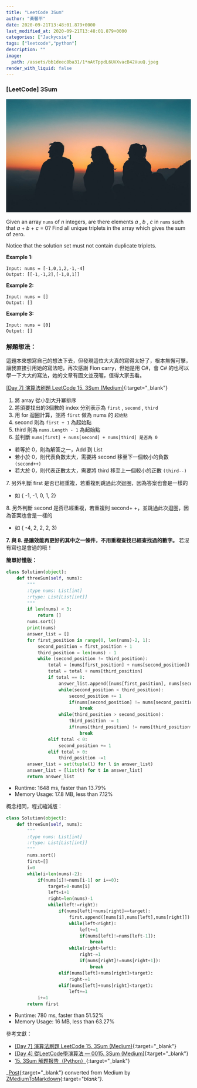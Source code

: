 ```yaml
---
title: "LeetCode 3Sum"
author: "黃馨平"
date: 2020-09-21T13:48:01.879+0000
last_modified_at: 2020-09-21T13:48:01.879+0000
categories: ["Jackycsie"]
tags: ["leetcode","python"]
description: ""
image:
  path: /assets/bb1deec8ba31/1*nAtTppdL6UVXvacB42VuuQ.jpeg
render_with_liquid: false
---
```


### \[LeetCode\] 3Sum


![](/assets/bb1deec8ba31/1*nAtTppdL6UVXvacB42VuuQ.jpeg)


Given an array `nums` of _n_ integers, are there elements _a_ , _b_ , _c_ in `nums` such that _a_ \+ _b_ \+ _c_ = 0? Find all unique triplets in the array which gives the sum of zero\.

Notice that the solution set must not contain duplicate triplets\.

**Example 1:**
```
Input: nums = [-1,0,1,2,-1,-4]
Output: [[-1,-1,2],[-1,0,1]]
```

**Example 2:**
```
Input: nums = []
Output: []
```

**Example 3:**
```
Input: nums = [0]
Output: []
```
### 解題想法：

這題本來想寫自己的想法下去，但發現這位大大真的寫得太好了，根本無懈可擊，讓我直接引用她的寫法吧，再次感謝 Fion carry，但她是用 C\#，會 C\# 的也可以學一下大大的寫法，她的文章有圖文並茂喔，值得大家去看。

[\[Day 7\] 演算法刷題 LeetCode 15\. 3Sum \(Medium\)](https://ithelp.ithome.com.tw/articles/10219594){:target="_blank"}
1. 將 array 從小到大升冪排序
2. 將須要找出的3個數的 index 分別表示為 `first` , `second` , `third`
3. 用 for 迴圈計算，並將 `first` 做為 nums 的 `起始點`
4. second 則為 `first + 1` 為起始點
5. third 則為 `nums.Length - 1` 為起始點
6. 並判斷 `nums[first] + nums[second] + nums[third] 是否為 0`

- 若等於 0，則為解答之一，Add 到 List
- 若小於 0，則代表負數太大，需要將 second 移至下一個較小的負數 `(second++)`
- 若大於 0，則代表正數太大，需要將 third 移至上一個較小的正數 `(third--)`


7\. 另外判斷 first 是否已經重複，若重複則跳過此次迴圈，因為答案也會是一樣的
- 如 \{ \-1, \-1, 0, 1, 2\}


8\. 另外判斷 second 是否已經重複，若重複則 second\+ \+，並跳過此次迴圈，因為答案也會是一樣的
- 如 \{ \-4, 2, 2, 2, 3\}


**7\. 與 8\. 是讓效能再更好的其中之一條件，不用重複查找已經查找過的數字。** 若沒有寫也是會過的哦！

**簡單好懂版：**
```py
class Solution(object):
    def threeSum(self, nums):
        """
        :type nums: List[int]
        :rtype: List[List[int]]
        """
        if len(nums) < 3:
            return []        
        nums.sort()
        print(nums)
        answer_list = []
        for first_position in range(0, len(nums)-2, 1):
            second_position = first_position + 1
            third_position = len(nums) - 1
            while (second_position != third_position):
                total = (nums[first_position] + nums[second_position])
                total = total + nums[third_position]
                if total == 0:
                    answer_list.append([nums[first_position], nums[second_position], nums[third_position]])
                    while(second_position < third_position):
                        second_position += 1
                        if(nums[second_position] != nums[second_position-1]):
                            break
                    while(third_position > second_position):
                        third_position -= 1
                        if(nums[third_position] != nums[third_position+1]):
                            break
                elif total < 0:
                    second_position += 1
                elif total > 0:
                    third_position -=1
        answer_list = set(tuple(l) for l in answer_list)
        answer_list = [list(t) for t in answer_list]
        return answer_list
```
- Runtime: 1648 ms, faster than 13\.79%
- Memory Usage: 17\.8 MB, less than 7\.12%


概念相同，程式縮減版：
```py
class Solution(object):
    def threeSum(self, nums):
        """
        :type nums: List[int]
        :rtype: List[List[int]]
        """
        nums.sort()
        first=[]
        i=0
        while(i<len(nums)-2):
            if(nums[i]!=nums[i-1] or i==0):
                target=0-nums[i]
                left=i+1
                right=len(nums)-1
                while(left!=right):
                    if(nums[left]+nums[right]==target):
                        first.append([nums[i],nums[left],nums[right]])
                        while(left<right):
                            left+=1
                            if(nums[left]!=nums[left-1]):
                                break
                        while(right>left):
                            right-=1
                            if(nums[right]!=nums[right+1]):
                                break
                    elif(nums[left]+nums[right]>target):
                        right-=1
                    elif(nums[left]+nums[right]<target):
                        left+=1
            i+=1
        return first
```
- Runtime: 780 ms, faster than 51\.52%
- Memory Usage: 16 MB, less than 63\.27%


參考文獻：
- [\[Day 7\] 演算法刷題 LeetCode 15\. 3Sum \(Medium\)](https://ithelp.ithome.com.tw/articles/10219594){:target="_blank"}
- [\[Day 4\] 從LeetCode學演算法 — 0015\. 3Sum \(Medium\)](https://ithelp.ithome.com.tw/articles/10213264){:target="_blank"}
- [15\. 3Sum 解题报告（Python）](https://blog.csdn.net/fuxuemingzhu/article/details/83115850){:target="_blank"}



_[Post](https://medium.com/jacky-life/leetcode-3sum-bb1deec8ba31){:target="_blank"} converted from Medium by [ZMediumToMarkdown](https://github.com/ZhgChgLi/ZMediumToMarkdown){:target="_blank"}._
